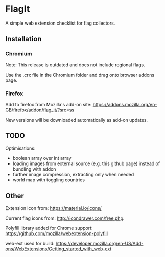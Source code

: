 # FlagIt

A simple web extension checklist for flag collectors.

## Installation

### Chromium

Note: This release is outdated and does not include regional flags.

Use the .crx file in the Chromium folder and drag onto browser addons page.

### Firefox 

Add to firefox from Mozilla's add-on site: https://addons.mozilla.org/en-GB/firefox/addon/flag_it/?src=ss

New versions will be downloaded automatically as add-on updates.

## TODO

Optimisations:
- boolean array over int array
- loading images from external source (e.g. this github page) instead of bundling with addon
- further image compression, extracting only when needed
- world map with toggling countries


## Other

Extension icon from: https://material.io/icons/

Current flag icons from: http://icondrawer.com/free.php.

Polyfill library added for Chrome support: https://github.com/mozilla/webextension-polyfill

web-ext used for build: https://developer.mozilla.org/en-US/Add-ons/WebExtensions/Getting_started_with_web-ext
